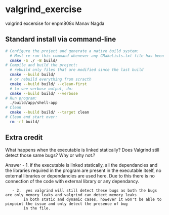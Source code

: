# valgrind_exercise
 valgrind excersise for enpm808x Manav Nagda

## Standard install via command-line
```bash
# Configure the project and generate a native build system:
  # Must re-run this command whenever any CMakeLists.txt file has been changed.
  cmake -S ./ -B build/
# Compile and build the project:
  # rebuild only files that are modified since the last build
  cmake --build build/
  # or rebuild everything from scracth
  cmake --build build/ --clean-first
  # to see verbose output, do:
  cmake --build build/ --verbose
# Run program:
  ./build/app/shell-app
# Clean
  cmake --build build/ --target clean
# Clean and start over:
  rm -rf build/
```

## Extra credit

What happens when the executable is linked statically?  Does Valgrind still detect those same bugs?
Why or why not.?

Answer - 1. if the executable is linked statically, all the dependancies and the libraries required in the program are present 
            in the executable itself, no external libraries or dependancies are used here. Due to this there is no connection 
            of the code with external library or any dependancy.

       - 2.  yes valgrind will still detect these bugs as both the bugs are only memory leaks and valgrind can detect memory leaks 
            in both static and dynamic cases, however it won't be able to pinpoint the issue and only detect the presence of bug 
            in the file.
